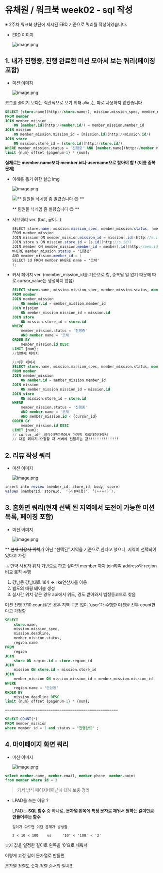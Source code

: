 # 유채원 / 워크북 week02 - sql 작성

※ 2주차 워크북 상단에 제시된 ERD 기준으로 쿼리를 작성하였습니다.

- ERD 이미지
    
    ![image.png](%EC%9C%A0%EC%B1%84%EC%9B%90%20%EC%9B%8C%ED%81%AC%EB%B6%81%20week02%20-%20sql%20%EC%9E%91%EC%84%B1%20279b57f4596b8117b221f7f7450af6e8/image.png)
    

## 1. 내가 진행중, 진행 완료한 미션 모아서 보는 쿼리(페이징 포함)

- 미션 이미지
    
    ![image.png](%EC%9C%A0%EC%B1%84%EC%9B%90%20%EC%9B%8C%ED%81%AC%EB%B6%81%20week02%20-%20sql%20%EC%9E%91%EC%84%B1%20279b57f4596b8117b221f7f7450af6e8/image%201.png)
    

코드를 줄이기 보다는 직관적으로 보기 위해 alias는 따로 사용하지 않았습니다 

```sql
SELECT [store.name](http://store.name/), mission.mission_spec, member_mission.status, [member.name](http://member.name/)
FROM member
JOIN member_mission 
	ON [member.id](http://member.id/) = member_mission.member_id
JOIN mission 
	ON member_mission.mission_id = [mission.id](http://mission.id/)
JOIN store 
	ON mission.store_id = [store.id](http://store.id/)
WHERE member_mission.status = '진행중' AND [member.name](http://member.name/) = '코채'
limit {num} offset {pagenum-1} * {num};
```

**실제로는 member.name보다 member.id나 username으로 찾아야 함 ! (이름 중복 문제)**

- 이해를 돕기 위한 실습 img
    
    ![image.png](%EC%9C%A0%EC%B1%84%EC%9B%90%20%EC%9B%8C%ED%81%AC%EB%B6%81%20week02%20-%20sql%20%EC%9E%91%EC%84%B1%20279b57f4596b8117b221f7f7450af6e8/52bae62e-6ef7-4f10-9fb4-29ad8c7c06cf.png)
    
    ![** 팀원들 닉네임 좀 빌렸습니다 😊 **](%EC%9C%A0%EC%B1%84%EC%9B%90%20%EC%9B%8C%ED%81%AC%EB%B6%81%20week02%20-%20sql%20%EC%9E%91%EC%84%B1%20279b57f4596b8117b221f7f7450af6e8/image%202.png)
    
    ** 팀원들 닉네임 좀 빌렸습니다 😊 **
    
- 서브쿼리 ver. (but, 굳이…)
    
    ```java
    SELECT store.name, mission.mission_spec, member_mission.status, [member.name](http://mem.name/) 
    FROM member_mission
    JOIN mission ON member_mission.mission_id = mission[.id](http://m.id/)
    JOIN store s ON mission.store_id = [s.id](http://s.id/)
    JOIN member ON member_mission.member_id = member[.id](http://mem.id/)
    WHERE member_mission.status = '진행중'
    AND member_mission.member_id = (
    SELECT id FROM member WHERE name = '코채'
    );
    ```
    
- 커서 페이지 ver. (member_mission_id를 기준으로 함, 중복될 일 없기 때문에 따로 cursor_value는 생성하지 않음)
    
    ```sql
    SELECT store.name, mission.mission_spec, member_mission.status, member.name
    FROM member
    JOIN member_mission 
    	ON member.id = member_mission.member_id
    JOIN mission 
    	ON member_mission.mission_id = mission.id
    JOIN store 
    	ON mission.store_id = store.id
    WHERE 
        member_mission.status = '진행중'
        AND member.name = '코채'
    ORDER BY 
        member_mission.id DESC
    LIMIT {num};
    //첫번째 페이지
    ```
    
    ```sql
    //이후 페이지
    SELECT store.name, mission.mission_spec, member_mission.status, member.name
    FROM member
    JOIN member_mission 
    	ON member.id = member_mission.member_id
    JOIN mission 
    	ON member_mission.mission_id = mission.id
    JOIN store 
    	ON mission.store_id = store.id
    WHERE 
        member_mission.status = '진행중'
        AND member.name = '코채'
        AND member_mission.id < {cursor_id}
    ORDER BY 
        member_mission.id DESC
    LIMIT {num};
    // cursor_id는 클라이언트측에서 마지막 조회데이터에서
    // 다음 페이지 요청할 때 서버에 전달하는 값!!!!!!!!!!!!!!
    ```
    

## 2. 리뷰 작성 쿼리

- 미션 이미지
    
    ![image.png](%EC%9C%A0%EC%B1%84%EC%9B%90%20%EC%9B%8C%ED%81%AC%EB%B6%81%20week02%20-%20sql%20%EC%9E%91%EC%84%B1%20279b57f4596b8117b221f7f7450af6e8/image%203.png)
    

```java
insert into review (member_id, store_id, body, score) 
values (memberId, storeId,  ‘{리뷰내용}’, ‘{⭐⭐⭐⭐}’);
```

## 3. 홈화면 쿼리(현재 선택 된 지역에서 도전이 가능한 미션 목록, 페이징 포함)

- 미션 이미지
    
    ![image.png](%EC%9C%A0%EC%B1%84%EC%9B%90%20%EC%9B%8C%ED%81%AC%EB%B6%81%20week02%20-%20sql%20%EC%9E%91%EC%84%B1%20279b57f4596b8117b221f7f7450af6e8/image%204.png)
    

** ~~현재 사용자 위치~~가 아닌 “선택된” 지역을 기준으로 한다고 했으니, 지역이 선택되어 있다고 가정

→ 만약 사용자 위치 기반으로 하고 싶다면 member 까지 join하여 address와 region 비교 로직 수행

1. 강남동 강남대로 164 → like연산자를 이용
2. 별도의 매핑 테이블 생성
3. 실시간 위치 같은 경우 api에서 위도, 경도 받아와서 법정동코드로 찾음

미션 진행 7/10 count같은 경우 지역 구분 없이 ‘user’가 수행한 미션을 전부 count한다고 가정함

```sql
SELECT 
    store.name, 
    mission.mission_spec, 
    mission.deadline, 
    member_mission.status, 
    region.name
FROM 
    region
JOIN 
    store ON region.id = store.region_id
JOIN 
    mission ON store.id = mission.store_id
JOIN 
    member_mission ON mission.mission_id = member_mission.mission_id
WHERE 
    region.name = '안암동'
ORDER BY 
    mission.deadline DESC
limit {num} offset {pagenum-1} * {num};

====================================================

SELECT COUNT(*)
FROM member_mission
where member_id = 1 and status = "진행완료" ;
```

## 4. 마이페이지 화면 쿼리

- 미션 이미지
    
    ![image.png](%EC%9C%A0%EC%B1%84%EC%9B%90%20%EC%9B%8C%ED%81%AC%EB%B6%81%20week02%20-%20sql%20%EC%9E%91%EC%84%B1%20279b57f4596b8117b221f7f7450af6e8/image%205.png)
    

```sql
select member.name, member.email, member.phone, member.point
from member where id = 3
```

> 커서 방식 페이지네이션에 대해 보충 정리
> 

- LPAD를 쓰는 이유 ?
    
    LPAD는 **SQL 함수** 중 하나로, **문자열 왼쪽에 특정 문자로 채워서 원하는 길이만큼 만들어주는 함수**
    

      길이가 다르면 이런 문제가 발생함

      2 < 10 < 100    vs     '10' < '100' < '2'

숫자 값을 일정한 길이로 왼쪽을 ‘0’으로 채워서

이렇게 고정 길이 문자열로 만들면

문자열 정렬도 숫자 정렬 순서와 일치!!